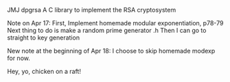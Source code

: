 JMJ
dpgrsa
A C library to implement the RSA cryptosystem

Note on Apr 17:
First, Implement homemade modular exponentiation, p78-79
Next thing to do is make a random prime generator .h
Then I can go to straight to key generation

New note at the beginning of Apr 18:
I choose to skip homemade modexp for now.

Hey, yo, chicken on a raft!
